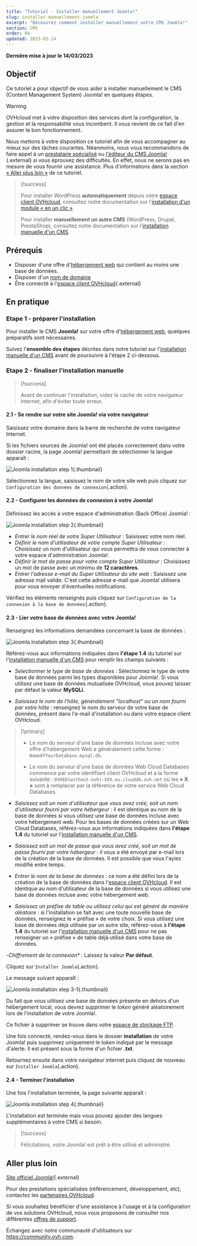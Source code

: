 ```yaml
---
title: "Tutoriel - Installer manuellement Joomla!"
slug: installer-manuellement-joomla
excerpt: "Découvrez comment installer manuellement votre CMS Joomla!"
section: CMS
order: 04
updated: 2023-03-14
---
```


**Dernière mise à jour le 14/03/2023**

## Objectif

Ce tutoriel a pour objectif de vous aider à installer manuellement le CMS (Content Management System) Joomla! en quelques étapes.

> [!warning]
>
> OVHcloud met à votre disposition des services dont la configuration, la gestion et la responsabilité vous incombent. Il vous revient de ce fait d'en assurer le bon fonctionnement.
> 
> Nous mettons à votre disposition ce tutoriel afin de vous accompagner au mieux sur des tâches courantes. Néanmoins, nous vous recommandons de faire appel à un [prestataire spécialisé](https://partner.ovhcloud.com/fr/) ou [l'éditeur du CMS Joomla!](https://www.joomla.org/){.external} si vous éprouvez des difficultés. En effet, nous ne serons pas en mesure de vous fournir une assistance. Plus d'informations dans la section [« Aller plus loin »](#go-further) de ce tutoriel.
>

> [!success]
>
> Pour installer WordPress **automatiquement** depuis votre [espace client OVHcloud](https://www.ovh.com/auth/?action=gotomanager&from=https://www.ovh.com/fr/&ovhSubsidiary=fr), consultez notre documentation sur l'[installation d'un module « en un clic »](https://docs.ovh.com/fr/hosting/modules-en-1-clic/).
>
> Pour installer **manuellement un autre CMS** (WordPress, Drupal, PrestaShop), consultez notre documentation sur l'[installation manuelle d'un CMS](https://docs.ovh.com/fr/hosting/mutualise-installer-manuellement-mon-cms/).
>

## Prérequis

- Disposer d'une offre d'[hébergement web](https://www.ovhcloud.com/fr/web-hosting/) qui contient au moins une base de données.
- Disposer d'un [nom de domaine](https://www.ovhcloud.com/fr/domains/)
- Être connecté à l'[espace client OVHcloud](https://www.ovh.com/auth/?action=gotomanager&from=https://www.ovh.com/fr/&ovhSubsidiary=fr){.external}

## En pratique

### Etape 1 - préparer l'installation <a name="step1"></a>

Pour installer le CMS **Joomla!** sur votre offre d'[hébergement web](https://www.ovhcloud.com/fr/web-hosting/), quelques préparatifs sont nécessaires.

Suivez l'**ensemble des étapes** décrites dans notre tutoriel sur l'[installation manuelle d'un CMS](https://docs.ovh.com/fr/hosting/mutualise-installer-manuellement-mon-cms/) avant de poursuivre à l'étape 2 ci-dessous.

### Etape 2 - finaliser l'installation manuelle <a name="step2"></a>

> [!success]
>
> Avant de continuer l'installation, videz le cache de votre navigateur Internet, afin d'éviter toute erreur.
>

#### 2.1 - Se rendre sur votre site Joomla! via votre navigateur

Saisissez votre domaine dans la barre de recherche de votre navigateur Internet.

Si les fichiers sources de Joomla! ont été placés correctement dans votre dossier racine, la page Joomla! permettant de sélectionner la langue apparaît :

![Joomla installation step 1](images/Joomla-install-select-language-1.png){.thumbnail}

Sélectionnez la langue, saisissez le nom de votre site web puis cliquez sur `Configuration des données de connexion`{.action}.

#### 2.2 - Configurer les données de connexion à votre Joomla!

Définissez les accès à votre espace d'administration (Back Office) Joomla! :

![Joomla installation step 2](images/Joomla-install-define-admin-2.png){.thumbnail}

- *Entrer le nom réel de votre Super Utilisateur* : Saisissez votre nom réel.
- *Définir le nom d'utilisateur de votre compte Super Utilisateur* : Choisissez un nom d'utilisateur qui vous permettra de vous connecter à votre espace d'administration Joomla!.
- *Définir le mot de passe pour votre compte Super Utilisateur* : Choisissez un mot de passe avec un minimu de **12 caractères**.
- *Entrer l'adresse e-mail du Super Utilisateur du site web* : Saisissez une adresse mail valide. C'est cette adresse e-mail que Joomla! utilisera pour vous envoyer d'éventuelles notifications.

Vérifiez les éléments renseignés puis cliquez sur `Configuration de la connexion à la base de données`{.action}.

#### 2.3 - Lier votre base de données avec votre Joomla!

Renseignez les informations demandées concernant la base de données :

![Joomla installation step 3](images/Joomla-install-db-connect-3.png){.thumbnail}

Référez-vous aux informations indiquées dans **l'étape 1.4** du tutoriel sur l'[installation manuelle d'un CMS](https://docs.ovh.com/fr/hosting/mutualise-installer-manuellement-mon-cms/) pour remplir les champs suivants :

- *Selectionner le type de base de données* : Sélectionnez le type de votre base de données parmi les types disponibles pour Joomla!. Si vous utilisez une base de données mutualisée OVHcloud, vous pouvez laisser par défaut la valeur **MySQLi**.

- *Saisissez le nom de l'hôte, généralement "localhost" ou un nom fourni par votre hôte* : renseignez le nom du serveur de votre base de données, présent dans l'e-mail d'installation ou dans votre espace client OVHcloud. 

> [!primary]
> 
> - Le nom du serveur d'une base de données incluse avec votre offre d'hébergement Web a généralement cette forme : `NameOfYourDatabase.mysql.db`. 
>
> - Le nom du serveur d'une base de données Web Cloud Databases commence par votre identifiant client OVHcloud et a la forme suivante : `OVHID(without-ovh)-XXX.eu.clouddb.ovh.net` où les **« X »** sont à remplacer par la référence de votre service Web Cloud Databases.
>

- *Saisissez soit un nom d'utilisateur que vous avez créé, soit un nom d'utilisateur fourni par votre hébergeur* : il est identique au nom de la base de données si vous utilisez une base de données incluse avec votre hébergement web.
Pour les bases de données créées sur un Web Cloud Databases, référez-vous aux informations indiquées dans **l'étape 1.4** du tutoriel sur l'[installation manuelle d'un CMS](https://docs.ovh.com/fr/hosting/mutualise-installer-manuellement-mon-cms/).

- *Saisissez soit un mot de passe que vous avez créé, soit un mot de passe fourni par votre hébergeur* : il vous a été envoyé par e-mail lors de la création de la base de données. Il est possible que vous l'ayiez modifié entre temps.

- *Entrer le nom de la base de données* : ce nom a été défini lors de la création de la base de données dans l'[espace client OVHcloud](https://www.ovh.com/auth/?action=gotomanager&from=https://www.ovh.com/fr/&ovhSubsidiary=fr). Il est identique au nom d'utilisateur de la base de données si vous utilisez une base de données incluse avec votre hébergement web.

- *Saisissez un préfixe de table ou utilisez celui qui est généré de manière aléatoire* : si l'installation se fait avec une toute nouvelle base de données, renseignez le « préfixe » de votre choix. Si vous utilisez une base de données déjà utilisée par un autre site, référez-vous à **l'étape 1.4** du tutoriel sur l'[installation manuelle d'un CMS](https://docs.ovh.com/fr/hosting/mutualise-installer-manuellement-mon-cms/) pour ne pas renseigner un « préfixe » de table déjà utilisé dans votre base de données.

-*Chiffrement de la connexion** : Laissez la valeur **Par défaut**.

Cliquez sur `Installer Joomla`{.action}.

Le message suivant apparaît :

![Joomla installation step 3-1](images/Joomla-install-db-connect-3-1.png){.thumbnail}

Du fait que vous utilisez une base de données présente en dehors d'un hébergement local, vous devrez supprimer le *token* généré aléatoirement lors de l'installation de votre Joomla!.

Ce fichier à supprimer se trouve dans votre [espace de stockage FTP](https://docs.ovh.com/ca/fr/hosting/connexion-espace-stockage-ftp-hebergement-web/).

Une fois connecté, rendez-vous dans le dossier **installation** de votre Joomla! puis supprimez uniquement le *token* indiqué par le message d'alerte. Il est présent sous la forme d'un fichier **.txt**.

Retournez ensuite dans votre navigateur internet puis cliquez de nouveau sur `Installer Joomla`{.action}.

#### 2.4 - Terminer l'installation

Une fois l'installation terminée, la page suivante apparaît :

![Joomla installation step 4](images/Joomla-install-ending-4.png){.thumbnail}

L'installation est terminée mais vous pouvez ajouter des langues supplémentaires à votre CMS si besoin.

>[!success]
>
> Félicitations, votre Joomla! est prêt à être utilisé et administré.
> 

## Aller plus loin <a name="go-further"></a>

[Site officiel Joomla!](https://joomla.org){.external}

Pour des prestations spécialisées (référencement, développement, etc), contactez les [partenaires OVHcloud](https://partner.ovhcloud.com/fr/directory/).

Si vous souhaitez bénéficier d'une assistance à l'usage et à la configuration de vos solutions OVHcloud, nous vous proposons de consulter nos différentes [offres de support](https://www.ovhcloud.com/fr/support-levels/).

Échangez avec notre communauté d'utilisateurs sur <https://community.ovh.com>.
